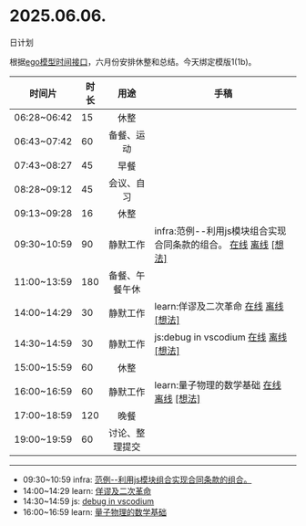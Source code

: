# 2025.06.06.
日计划

根据[ego模型时间接口](https://gitee.com/hyg/blog/blob/master/timeflow.md)，六月份安排休整和总结。今天绑定模版1(1b)。

| 时间片 | 时长 | 用途 | 手稿 |
| --- | --- | :---: | --- |
| 06:28~06:42 | 15 | 休整 |  |
| 06:43~07:42 | 60 | 备餐、运动 |  |
| 07:43~08:27 | 45 | 早餐 |  |
| 08:28~09:12 | 45 | 会议、自习 |  |
| 09:13~09:28 | 16 | 休整 |  |
| 09:30~10:59 | 90 | 静默工作 | infra:范例--利用js模块组合实现合同条款的组合。 [在线](http://simp.ly/p/j1SspP) [离线](../../draft/2025/20250606093000.md) <a href="mailto:huangyg@mars22.com?subject=关于2025.06.06.[infra:范例--利用js模块组合实现合同条款的组合。]任务&body=日期: 20250606%0D%0A序号: 5%0D%0A手稿:../../draft/2025/20250606093000.md%0D%0A---请勿修改邮件主题及以上内容 从下一行开始写您的想法---%0D%0A">[想法]</a> |
| 11:00~13:59 | 180 | 备餐、午餐午休 |  |
| 14:00~14:29 | 30 | 静默工作 | learn:佯谬及二次革命 [在线](http://simp.ly/p/8t3vlk) [离线](../../draft/2025/20250606140000.md) <a href="mailto:huangyg@mars22.com?subject=关于2025.06.06.[learn:佯谬及二次革命]任务&body=日期: 20250606%0D%0A序号: 7%0D%0A手稿:../../draft/2025/20250606140000.md%0D%0A---请勿修改邮件主题及以上内容 从下一行开始写您的想法---%0D%0A">[想法]</a> |
| 14:30~14:59 | 30 | 静默工作 | js:debug in vscodium [在线](http://simp.ly/p/5k9gJy) [离线](../../draft/2025/20250606143000.md) <a href="mailto:huangyg@mars22.com?subject=关于2025.06.06.[js:debug in vscodium]任务&body=日期: 20250606%0D%0A序号: 8%0D%0A手稿:../../draft/2025/20250606143000.md%0D%0A---请勿修改邮件主题及以上内容 从下一行开始写您的想法---%0D%0A">[想法]</a> |
| 15:00~15:59 | 60 | 休整 |  |
| 16:00~16:59 | 60 | 静默工作 | learn:量子物理的数学基础 [在线](http://simp.ly/p/4QDThK) [离线](../../draft/2025/20250606160000.md) <a href="mailto:huangyg@mars22.com?subject=关于2025.06.06.[learn:量子物理的数学基础]任务&body=日期: 20250606%0D%0A序号: 10%0D%0A手稿:../../draft/2025/20250606160000.md%0D%0A---请勿修改邮件主题及以上内容 从下一行开始写您的想法---%0D%0A">[想法]</a> |
| 17:00~18:59 | 120 | 晚餐 |  |
| 19:00~19:59 | 60 | 讨论、整理提交 |  |

---

- 09:30~10:59	infra: [范例--利用js模块组合实现合同条款的组合。](../../draft/2025/20250606.01.md)
- 14:00~14:29	learn: [佯谬及二次革命](../../draft/2025/20250606.02.md)
- 14:30~14:59	js: [debug in vscodium](../../draft/2025/20250606.03.md)
- 16:00~16:59	learn: [量子物理的数学基础](../../draft/2025/20250606.04.md)
